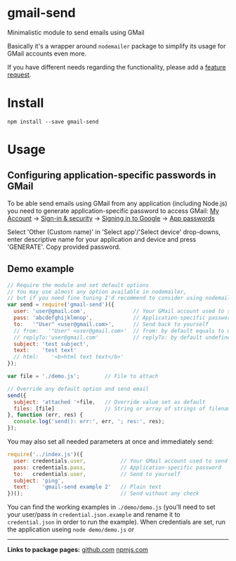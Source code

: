 # gmail-send
Minimalistic module to send emails using GMail 

Basically it's a wrapper around `nodemailer` package to simplify its usage for GMail accounts even more.

If you have different needs regarding the functionality, please add a [feature request](https://github.com/alykoshin/gmail-send/issues).

# Install

````
npm install --save gmail-send
````

# Usage

## Configuring application-specific passwords in GMail

To be able send emails using GMail from any application (including Node.js) you need to generate application-specific password to access GMail:
[My Account](https://myaccount.google.com/) -> [Sign-in & security](https://myaccount.google.com/security) -> [Signing in to Google](https://myaccount.google.com/security#signin) -> [App passwords](https://security.google.com/settings/security/apppasswords?utm_source=OGB&pli=1)

Select 'Other (Custom name)' in 'Select app'/'Select device' drop-downs, enter descriptive name for your application and device and press 'GENERATE'.
Copy provided password.

## Demo example

````js
// Require the module and set default options
// You may use almost any option available in nodemailer, 
// but if you need fine tuning I'd recommend to consider using nodemailer directly.
var send = require('gmail-send')({
  user: 'user@gmail.com',               // Your GMail account used to send emails
  pass: 'abcdefghijklmnop',             // Application-specific password
  to:   '"User" <user@gmail.com>',      // Send back to yourself
  // from:   '"User" <user@gmail.com>'  // from: by default equals to user
  // replyTo:'user@gmail.com'           // replyTo: by default undefined
  subject: 'test subject',
  text:    'test text'
  // html:    '<b>html text text</b>'
});

var file = './demo.js';        // File to attach

// Override any default option and send email
send({                         
  subject: 'attached '+file,   // Override value set as default 
  files: [file]                // String or array of strings of filenames to attach
}, function (err, res) {
  console.log('send(): err:', err, '; res:', res);
});
````

You may also set all needed parameters at once and immediately send:

````js
require('../index.js')({
  user: credentials.user,           // Your GMail account used to send emails
  pass: credentials.pass,           // Application-specific password
  to:   credentials.user,           // Send to yourself
  subject: 'ping',
  text:    'gmail-send example 2'   // Plain text
})();                               // Send without any check
````

You can find the working examples in `./demo/demo.js` (you'll need to set your user/pass in  `credential.json.example` and rename it to `credential.json` in order to run the example). When credentials are set, run the application useing `node demo/demo.js` or

____
**Links to package pages:**
[github.com](https://github.com/alykoshin/gmail-send) [npmjs.com](https://www.npmjs.com/package/gmail-send)
